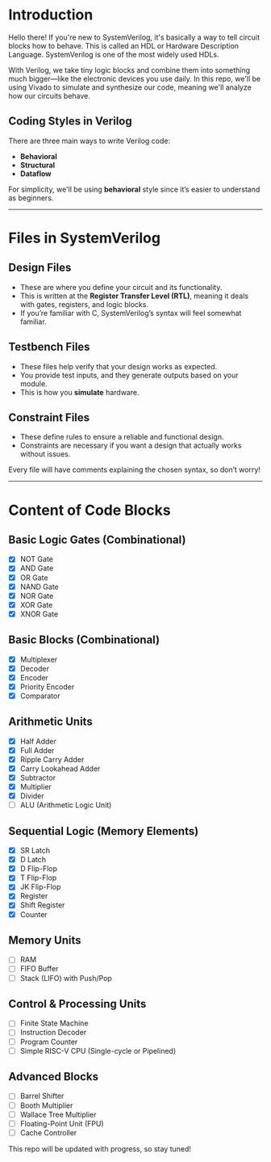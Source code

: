 # Introduction

Hello there! If you're new to SystemVerilog, it's basically a way to tell circuit blocks how to behave. This is called an HDL or Hardware Description Language. SystemVerilog is one of the most widely used HDLs.

With Verilog, we take tiny logic blocks and combine them into something much bigger—like the electronic devices you use daily. In this repo, we'll be using Vivado to simulate and synthesize our code, meaning we'll analyze how our circuits behave.

## Coding Styles in Verilog
There are three main ways to write Verilog code:
- **Behavioral**
- **Structural**
- **Dataflow**

For simplicity, we'll be using **behavioral** style since it’s easier to understand as beginners.

---

# Files in SystemVerilog

## Design Files
- These are where you define your circuit and its functionality.
- This is written at the **Register Transfer Level (RTL)**, meaning it deals with gates, registers, and logic blocks.
- If you’re familiar with C, SystemVerilog’s syntax will feel somewhat familiar.

## Testbench Files
- These files help verify that your design works as expected.
- You provide test inputs, and they generate outputs based on your module.
- This is how you **simulate** hardware.

## Constraint Files
- These define rules to ensure a reliable and functional design.
- Constraints are necessary if you want a design that actually works without issues.

Every file will have comments explaining the chosen syntax, so don’t worry!

---

# Content of Code Blocks

## Basic Logic Gates (Combinational)
- [x] NOT Gate  
- [x] AND Gate  
- [x] OR Gate  
- [x] NAND Gate  
- [x] NOR Gate  
- [x] XOR Gate  
- [x] XNOR Gate  

## Basic Blocks (Combinational)
- [x] Multiplexer  
- [x] Decoder  
- [x] Encoder  
- [x] Priority Encoder  
- [x] Comparator  

## Arithmetic Units
- [x] Half Adder  
- [x] Full Adder  
- [x] Ripple Carry Adder  
- [x] Carry Lookahead Adder  
- [x] Subtractor  
- [x] Multiplier  
- [x] Divider  
- [ ] ALU (Arithmetic Logic Unit)  

## Sequential Logic (Memory Elements)
- [x] SR Latch  
- [x] D Latch  
- [x] D Flip-Flop  
- [x] T Flip-Flop  
- [x] JK Flip-Flop  
- [x] Register  
- [x] Shift Register  
- [x] Counter  

## Memory Units
- [ ] RAM  
- [ ] FIFO Buffer  
- [ ] Stack (LIFO) with Push/Pop  

## Control & Processing Units
- [ ] Finite State Machine  
- [ ] Instruction Decoder  
- [ ] Program Counter  
- [ ] Simple RISC-V CPU (Single-cycle or Pipelined)  

## Advanced Blocks
- [ ] Barrel Shifter  
- [ ] Booth Multiplier  
- [ ] Wallace Tree Multiplier  
- [ ] Floating-Point Unit (FPU)  
- [ ] Cache Controller  

This repo will be updated with progress, so stay tuned!
